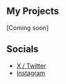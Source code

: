 ## My Projects
[Coming soon]

## Socials
- [X / Twitter](https://x.com/SafeReboot)
- [Instagram](https://www.instagram.com/safe.reboot/)
